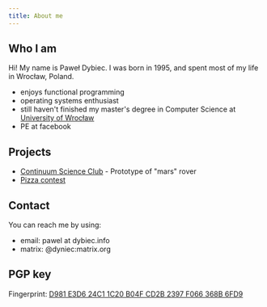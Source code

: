 ```yaml
---
title: About me
---
```

## Who I am
Hi! My name is Paweł Dybiec.
I was born in 1995, and spent most of my life in Wrocław, Poland.

* enjoys functional programming
* operating systems enthusiast
* still haven't finished my master's degree in Computer Science at [University of Wrocław](http://ii.uni.wroc.pl/)
* PE at facebook

## Projects
* [Continuum Science Club](http://continuum.uni.wroc.pl/) - Prototype of "mars" rover
* [Pizza contest](https://contest.pizza/) 

## Contact
You can reach me by using:

* email: pawel at dybiec.info
* matrix: \@dyniec:matrix.org

## PGP key
Fingerprint: [D981 E3D6 24C1 1C20 B04F  CD2B 2397 F066 368B 6FD9](static/dyniec.asc)
